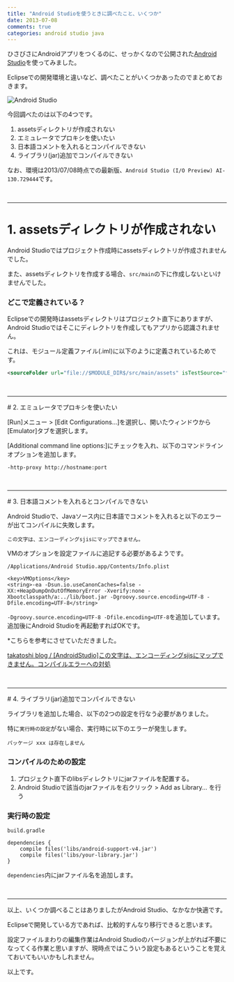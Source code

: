 ```yaml
---
title: "Android Studioを使うときに調べたこと、いくつか"
date: 2013-07-08
comments: true
categories: android studio java
---
```

ひさびさにAndroidアプリをつくるのに、せっかくなので公開された[Android Studio](http://developer.android.com/sdk/installing/studio.html)を使ってみました。

Eclipseでの開発環境と違いなど、調べたことがいくつかあったのでまとめておきます。

![Android Studio](/images/2013/07/android_studio.png) 

今回調べたのは以下の4つです。

1. assetsディレクトリが作成されない
2. エミュレータでプロキシを使いたい
3. 日本語コメントを入れるとコンパイルできない
4. ライブラリ(jar)追加でコンパイルできない

なお、環境は2013/07/08時点での最新版、`Android Studio (I/O Preview) AI-130.729444`です。

<br />
<hr />

# 1. assetsディレクトリが作成されない

Android Studioではプロジェクト作成時にassetsディレクトリが作成されませんでした。

また、assetsディレクトリを作成する場合、`src/main`の下に作成しないといけませんでした。

### どこで定義されている？

Eclipseでの開発時はassetsディレクトリはプロジェクト直下にありますが、Android Studioではそこにディレクトリを作成してもアプリから認識されません。

これは、モジュール定義ファイル(.iml)に以下のように定義されているためです。

```xml
<sourceFolder url="file://$MODULE_DIR$/src/main/assets" isTestSource="false" />
```

<br />
<hr />
# 2. エミュレータでプロキシを使いたい

[Run]メニュー > [Edit Configurations...]を選択し、開いたウィンドウから[Emulator]タブを選択します。

[Additional command line options:]にチェックを入れ、以下のコマンドラインオプションを追加します。

```
-http-proxy http://hostname:port
```

<br />
<hr />
# 3. 日本語コメントを入れるとコンパイルできない

Android Studioで、Javaソース内に日本語でコメントを入れると以下のエラーが出てコンパイルに失敗します。

```
この文字は、エンコーディングsjisにマップできません。
```

VMのオプションを設定ファイルに追記する必要があるようです。


`/Applications/Android Studio.app/Contents/Info.plist`
```
<key>VMOptions</key>
<string>-ea -Dsun.io.useCanonCaches=false -XX:+HeapDumpOnOutOfMemoryError -Xverify:none -Xbootclasspath/a:../lib/boot.jar -Dgroovy.source.encoding=UTF-8 -Dfile.encoding=UTF-8</string>
```
`-Dgroovy.source.encoding=UTF-8 -Dfile.encoding=UTF-8`を追加しています。
追加後にAndroid Studioを再起動すればOKです。


*こちらを参考にさせていただきました。

[takatoshi blog / [AndroidStudio]この文字は、エンコーディングsjisにマップできません。コンパイルエラーへの対処](http://takatoshimaeda.github.io/blog/2013/05/20/android-studio-character-code-build-error/)


<br />
<hr />
# 4. ライブラリ(jar)追加でコンパイルできない

ライブラリを追加した場合、以下の2つの設定を行なう必要がありました。

特に`実行時の設定`がない場合、実行時に以下のエラーが発生します。
```
パッケージ xxx は存在しません
```

### コンパイルのための設定

1. プロジェクト直下のlibsディレクトリにjarファイルを配置する。
2. Android Studioで該当のjarファイルを右クリック > Add as Library... を行う

### 実行時の設定

`build.gradle`
```
dependencies {
    compile files('libs/android-support-v4.jar')
    compile files('libs/your-library.jar')
}
```
`dependencies`内にjarファイル名を追加します。

<br />
<hr />

以上、いくつか調べることはありましたがAndroid Studio、なかなか快適です。

Eclipseで開発している方であれば、比較的すんなり移行できると思います。

設定ファイルまわりの編集作業はAndroid Studioのバージョンが上がれば不要になってくる作業と思いますが、現時点ではこういう設定もあるということを覚えておいてもいいかもしれません。

以上です。
